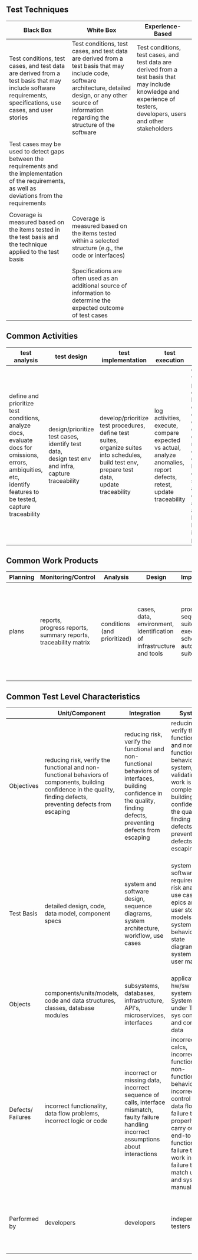 ## Test Techniques
| Black Box | White Box | Experience-Based |
| --- | --- | --- |
| Test conditions, test cases, and test data are derived from a test basis that may include software requirements, specifications, use cases, and user stories | Test conditions, test cases, and test data are derived from a test basis that may include code, software architecture, detailed design, or any other source of information regarding the structure of the software | Test conditions, test cases, and test data are derived from a test basis that may include knowledge and experience of testers, developers, users and other stakeholders |
| | | |
| Test cases may be used to detect gaps between the requirements and the implementation of the requirements, as well as deviations from the requirements | |
| | | |
| Coverage is measured based on the items tested in the test basis and the technique applied to the test basis | Coverage is measured based on the items tested within a selected structure (e.g., the code or interfaces) | |
| | | |
| | Specifications are often used as an additional source of information to determine the expected outcome of test cases | |

## Common Activities 
| test analysis | test design | test implementation | test execution | test completion |
| --- | --- | --- | --- | --- |
| define and prioritize test conditions,<br/>analyze docs,<br/>evaluate docs for omissions, errors, ambiquities, etc,<br/>identify features to be tested,<br/>capture traceability | design/prioritize test cases,<br/>identify test data,<br/>design test env and infra,<br/>capture traceability<br/> | develop/prioritize test procedures,<br/>define test suites,<br/>organize suites into schedules,<br/>build test env,<br/>prepare test data,<br/>update traceability | log activities,<br/>execute,<br/>compare expected vs actual,<br/>analyze anomalies,<br/>report defects,<br/>retest,<br/>update traceability | Check which planned deliverables have been delivered,<br/>check docs, ensure defect reports are closed or created for backlog,<br/>create test summary,<br/>archive test env, data, and infra,<br/>analyze lessons learned,<br/>improve processes

## Common Work Products
| Planning | Monitoring/Control | Analysis | Design | Implementation | Execution | Completion |
| --- | --- | --- | --- | --- | --- | --- 
| plans | reports,<br/> progress reports,<br/> summary reports,<br/> traceability matrix | conditions (and prioritized) | cases,<br/> data,<br/> environment,<br/> identification of infrastructure and tools | procedures and sequencing,<br/> suites,<br/> execution schedule,<br/> automated suites | status of cases or procedures,<br/> defect reports,<br/> specifics on which items, objects, tools, and testware were involved | summary reports,<br/> action items for improving processes

## Common Test Level Characteristics
| | Unit/Component | Integration | System | Acceptance |
| --- | --- | --- | --- | --- |
| Objectives | reducing risk, verify the functional and non-functional behaviors of components, building confidence in the quality, finding defects, preventing defects from escaping | reducing risk, verify the functional and non-functional behaviors of interfaces, building confidence in the quality, finding defects, preventing defects from escaping | reducing risk, verify the functional and non-functional behaviors of system, validating work is complete, building confidence in the quality, finding defects, preventing defects from escaping | building confidence in the quality, validating the work is complete, verifying functional or non-functional behavior
| Test Basis | detailed design, code, data model, component specs | system and software design, sequence diagrams, system architecture, workflow, use cases | system and software requirements, risk analysis, use cases, epics and user stories, models of system behavior, state diagrams, system and user manuals | business processes, user or business reqs, regulations or contracts, use cases, system requirements, system or user docs installation procedures, risk analysis reports
| Objects | components/units/models, code and data structures, classes, database modules | subsystems, databases, infrastructure, API's, microservices, interfaces | applications, hw/sw systems, OS, System under Test, sys config and config data | system under test, sys config and config data, ops procedures
| Defects/ Failures | incorrect functionality, data flow problems, incorrect logic or code | incorrect or missing data, incorrect sequence of calls, interface mismatch, faulty failure handling incorrect assumptions about interactions | incorrect calcs, incorrect functional or non-functional behavior, incorrect control or data flows, failure to properly carry out end-to-end functionality, failure to work in prod, failure to match user and system manuals | workflows that don't meet needs or requirements, incorrect business rules, failure to satisy contractual or regulatory requirements, non-functional failures.
| Performed by | developers | developers | independent testers | customers, business users, product owners, operators, other stakeholders
